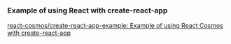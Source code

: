 ### Example of using React with create-react-app 


[react-cosmos/create-react-app-example: Example of using React Cosmos with create-react-app](https://github.com/react-cosmos/create-react-app-example#serving-apps-with-client-side-routing "react-cosmos/create-react-app-example: Example of using React Cosmos with create-react-app")




```

```

